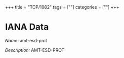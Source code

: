 +++
title = "TCP/1082"
tags = [""]
categories = [""]
+++

# IANA Data

_Name:_ amt-esd-prot

_Description:_ AMT-ESD-PROT

